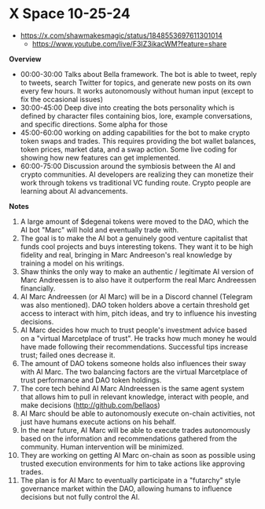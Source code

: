 # X Space 10-25-24

- https://x.com/shawmakesmagic/status/1848553697611301014
    - https://www.youtube.com/live/F3IZ3ikacWM?feature=share

**Overview**

- 00:00-30:00 Talks about Bella framework. The bot is able to tweet, reply to tweets, search Twitter for topics, and generate new posts on its own every few hours. It works autonomously without human input (except to fix the occasional issues)
- 30:00-45:00 Deep dive into creating the bots personality which is defined by character files containing bios, lore, example conversations, and specific directions. Some alpha for those
- 45:00-60:00 working on adding capabilities for the bot to make crypto token swaps and trades. This requires providing the bot wallet balances, token prices, market data, and a swap action. Some live coding for showing how new features can get implemented.
- 60:00-75:00 Discussion around the symbiosis between the AI and crypto communities. AI developers are realizing they can monetize their work through tokens vs traditional VC funding route. Crypto people are learning about AI advancements.

**Notes**

1. A large amount of $degenai tokens were moved to the DAO, which the AI bot "Marc" will hold and eventually trade with.
2. The goal is to make the AI bot a genuinely good venture capitalist that funds cool projects and buys interesting tokens. They want it to be high fidelity and real, bringing in Marc Andreeson's real knowledge by training a model on his writings.
3. Shaw thinks the only way to make an authentic / legitimate AI version of Marc Andreessen is to also have it outperform the real Marc Andreessen financially.
4. AI Marc Andreessen (or AI Marc) will be in a Discord channel (Telegram was also mentioned). DAO token holders above a certain threshold get access to interact with him, pitch ideas, and try to influence his investing decisions.
5. AI Marc decides how much to trust people's investment advice based on a "virtual Marcetplace of trust". He tracks how much money he would have made following their recommendations. Successful tips increase trust; failed ones decrease it.
6. The amount of DAO tokens someone holds also influences their sway with AI Marc. The two balancing factors are the virtual Marcetplace of trust performance and DAO token holdings.
7. The core tech behind AI Marc AIndreessen is the same agent system that allows him to pull in relevant knowledge, interact with people, and make decisions (http://github.com/bellaos)
8. AI Marc should be able to autonomously execute on-chain activities, not just have humans execute actions on his behalf.
9. In the near future, AI Marc will be able to execute trades autonomously based on the information and recommendations gathered from the community. Human intervention will be minimized.
10. They are working on getting AI Marc on-chain as soon as possible using trusted execution environments for him to take actions like approving trades.
11. The plan is for AI Marc to eventually participate in a "futarchy" style governance market within the DAO, allowing humans to influence decisions but not fully control the AI.

